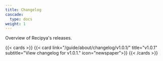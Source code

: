 ```yaml
---
title: Changelog
cascade:
  type: docs
weight: 1
---
```


Overview of Recipya's releases.

{{< cards >}}
    {{< card link="/guide/about/changelog/v1.0.1/"
        title="v1.0.1"
        subtitle="View changelog for v1.0.1."
        icon="newspaper">}}
{{< /cards >}}
